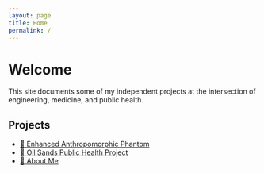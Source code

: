 ```yaml
---
layout: page
title: Home
permalink: /
---
```


# Welcome

This site documents some of my independent projects at the intersection of engineering, medicine, and public health.

## Projects

<ul class="project-list">
  <li><a href="/phantom/">🧠 Enhanced Anthropomorphic Phantom</a></li>
  <li><a href="/oilsands/">📖 Oil Sands Public Health Project</a></li>
  <li><a href="/about/">👤 About Me</a></li>
</ul>
